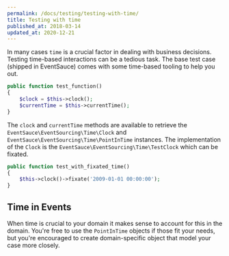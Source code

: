 ```yaml
---
permalink: /docs/testing/testing-with-time/
title: Testing with time
published_at: 2018-03-14
updated_at: 2020-12-21
---
```


In many cases `time` is a crucial factor in dealing with business
decisions. Testing time-based interactions can be a tedious task.
The base test case (shipped in EventSauce) comes with some time-based 
tooling to help you out.

```php
public function test_function()
{
    $clock = $this->clock();
    $currentTime = $this->currentTime();
}
```

The `clock` and `currentTime` methods are available to retrieve the
`EventSauce\EventSourcing\Time\Clock` and `EventSauce\EventSourcing\Time\PointInTime`
instances. The implementation of the `Clock` is the
`EventSauce\EventSourcing\Time\TestClock` which can be fixated.

```php
public function test_with_fixated_time()
{
    $this->clock()->fixate('2009-01-01 00:00:00');
}
```

## Time in Events

When time is crucial to your domain it makes sense to account for this in
the domain. You're free to use the `PointInTime` objects if those fit your
needs, but you're encouraged to create domain-specific object that model
your case more closely.
